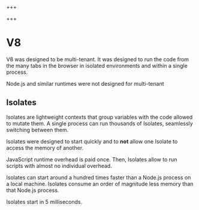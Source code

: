 
+++

+++
# V8

V8 was designed to be multi-tenant. It was designed to run the code from the many tabs in the browser in isolated environments and within a single process.

Node.js and similar runtimes were not designed for multi-tenant

## Isolates

Isolates are lightweight contexts that group variables with the code allowed to mutate them. A single process can run thousands of Isolates, seamlessly switching between them.

Isolates were designed to start quickly and to **not** allow one Isolate to access the memory of another.

JavaScript runtime overhead is paid once. Then, Isolates allow to run scripts with almost no individual overhead.

Isolates can start around a hundred times faster than a Node.js process on a local machine. Isolates consume an order of magnitude less memory than that Node.js process.

Isolates start in 5 milliseconds.


